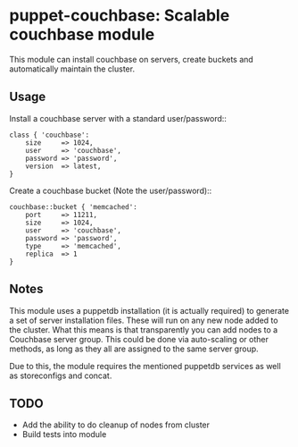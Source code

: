 puppet-couchbase: Scalable couchbase module
===============================================

This module can install couchbase on servers, create buckets
and automatically maintain the cluster.

Usage
-----

Install a couchbase server with a standard user/password::

    class { 'couchbase':
        size     => 1024,
        user     => 'couchbase',
        password => 'password',
        version  => latest,
    }

Create a couchbase bucket (Note the user/password)::

    couchbase::bucket { 'memcached':
        port     => 11211,
        size     => 1024,
        user     => 'couchbase',
        password => 'password',
        type     => 'memcached',
        replica  => 1
    }

Notes
-----

This module uses a puppetdb installation (it is actually required) to generate a set of
server installation files. These will run on any new node added to the cluster.
What this means is that transparently you can add nodes to a Couchbase server group.
This could be done via auto-scaling or other methods, as long as they all are assigned to
the same server group.

Due to this, the module requires the mentioned puppetdb services as well as storeconfigs
and concat.

TODO
----

+ Add the ability to do cleanup of nodes from cluster
+ Build tests into module 
